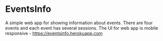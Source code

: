# EventsInfo
A simple web app for showing information about events. There are four events and each event has several sessions. 
The UI for web app is mobile responsive - https://eventsinfo.herokuapp.com
